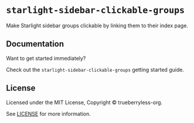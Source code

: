 # `starlight-sidebar-clickable-groups`

Make Starlight sidebar groups clickable by linking them to their index page.

## Documentation

Want to get started immediately?

Check out the `starlight-sidebar-clickable-groups` getting started guide.

## License

Licensed under the MIT License, Copyright © trueberryless-org.

See [LICENSE](https://github.com/trueberryless-org/starlight-sidebar-clickable-groups/blob/main/LICENSE) for more information.
